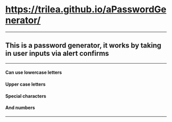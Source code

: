 # https://trilea.github.io/aPasswordGenerator/
---
## This is a password generator, it works by taking in user inputs via alert confirms
---
#### Can use lowercase letters
#### Upper case letters
#### Special characters
#### And numbers
---
